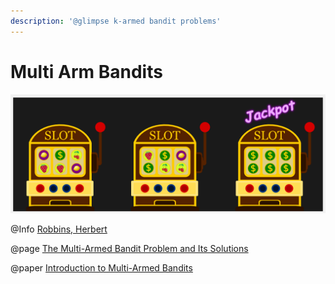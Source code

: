 ```yaml
---
description: '@glimpse k-armed bandit problems'
---
```


# Multi Arm Bandits

![source ](<../../.gitbook/assets/image (1).png>)

@Info [Robbins, Herbert](http://www.nasonline.org/publications/biographical-memoirs/memoir-pdfs/robbins-herbert.pdf)&#x20;

@page [The Multi-Armed Bandit Problem and Its Solutions](https://lilianweng.github.io/lil-log/2018/01/23/the-multi-armed-bandit-problem-and-its-solutions.html)

@paper [Introduction to Multi-Armed Bandits](https://arxiv.org/pdf/1904.07272.pdf)
